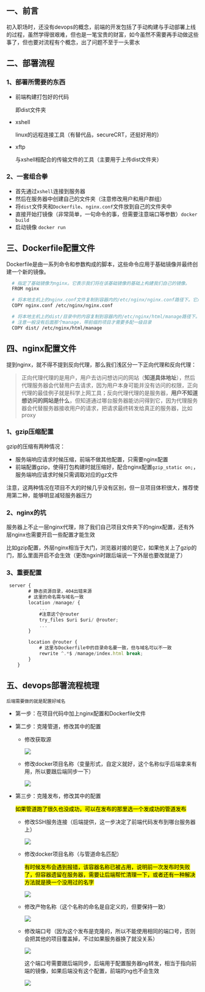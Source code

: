 ## 一、前言

初入职场时，还没有devops的概念，前端的开发包括了手动构建与手动部署上线的过程，虽然学得很艰难，但也是一笔宝贵的财富，如今虽然不需要再手动做这些事了，但也要对流程有个概念，出了问题不至于一头雾水

## 二、部署流程

### 1、部署所需要的东西

- 前端构建打包好的代码

  即dist文件夹

- xshell

  linux的远程连接工具（有替代品，secureCRT，还挺好用的）

- xftp

  与xshell相配合的传输文件的工具（主要用于上传dist文件夹）

### 2、一套组合拳

- 首先通过`xshell`连接到服务器
- 然后在服务器中创建自己的文件夹（注意修改用户和用户群组）
- 将`dist`文件夹和`Dockerfile`、`nginx.conf`文件放到自己的文件夹中
- 直接开始打镜像（非常简单，一句命令的事，但需要注意端口等参数）`docker build`
- 启动镜像 `docker run`

## 三、Dockerfile配置文件

Dockerfile是由一系列命令和参数构成的脚本，这些命令应用于基础镜像并最终创建一个新的镜像。

```bash
  # 指定了基础镜像为nginx。它表示我们将在该基础镜像的基础上构建我们自己的镜像。
  FROM nginx

  # 将本地主机上的nginx.conf文件复制到容器内的/etc/nginx/nginx.conf路径下。它用于替换默认的Nginx配置文件，以便自定义Nginx服务器的配置。
  COPY nginx.conf /etc/nginx/nginx.conf

  # 将本地主机上的dist/目录中的内容复制到容器内的/etc/nginx/html/manage路径下。它用于将静态资源文件（如HTML、CSS、JavaScript等）复制到Nginx服务器所使用的目录中，以便在浏览器中访问这些静态资源。
  # 注意一般没有后面那个manage，带前缀的项目才需要多配一级目录
  COPY dist/ /etc/nginx/html/manage
```

## 四、nginx配置文件

提到nginx，就不得不提到反向代理，那么我们浅区分一下正向代理和反向代理：

> 正向代理代理的是用户，用户去访问想访问的网站（**知道具体地址**），然后代理服务器会代替用户去请求，因为用户本身可能并没有访问的权限，正向代理的最佳例子就是科学上网工具；反向代理代理的是服务器，**用户不知道想访问的网站是什么**，但知道通过哪台服务器能访问得到它，因为代理服务器会代替服务器接收用户的请求，把请求最终转发给真正的服务器，比如proxy

### 1、gzip压缩配置

gzip的压缩有两种情况：

- 服务端响应请求时候压缩，前端不做其他配置，只需要nginx配置
- 前端配置gzip，使得打包构建时就压缩好，配合nginx配置`gzip_static on;`，服务端响应请求时候只需调取对应的gz文件

注意，这两种情况在项目不大的时候几乎没有区别，但一旦项目体积很大，推荐使用第二种，能够明显减轻服务器压力

### 2、nginx的坑

服务器上不止一层nginx代理，除了我们自己项目文件夹下的nginx配置，还有外层nginx也需要开启一些配置才能生效

比如gzip配置，外层nginx相当于大门，浏览器对接的是它，如果他关上了gzip的门，那么里面开启不会生效（更改ngxin时跟后端说一下外层也要改就是了）

### 3、重要配置

```js
 server {
        # 静态资源目录，404出错来源
        # 这里的命名需与域名一致
        location /manage/ {
            ...
            #注意这个@router
            try_files $uri $uri/ @router;
            ...
        }

        location @router {
            # 这里与Dockerfile中的目录命名要一致，但与域名可以不一致
            rewrite ^.*$ /manage/index.html break;
        }
    }
```

## 五、devops部署流程梳理

`后端需要做的就是配置好域名`

- 第一步：在项目代码中加上nginx配置和Dockerfile文件

- 第二步：克隆管道，修改其中的配置

  - 修改获取源

    ![ ](/md/前端部署简单梳理/1.png)

  - 修改docker项目名称（变量形式，自定义就好，这个名称似乎后端拿来有用，所以要跟后端同步一下）

    ![ ](/md/前端部署简单梳理/2.png)

- 第三步：克隆发布，修改其中的配置

  <mark>如果管道跑了很久也没成功，可以在发布的那里选一个发成功的管道发布</mark>

  - 修改SSH服务连接（后端提供，这一步决定了前端代码发布到哪台服务器上）

    ![ ](/md/前端部署简单梳理/6.png)

  - 修改docker项目名称（与管道命名匹配）

    <mark>有时候发布会遇到报错，该容器名称已被占用，说明前一次发布时失败了，但容器遗留在服务器，需要让后端帮忙清理一下，或者还有一种解决方法就是换一个没用过的名字</mark>

    ![ ](/md/前端部署简单梳理/3.png)

  - 修改产物名称（这个名称的命名是自定义的，但要保持一致）

    ![ ](/md/前端部署简单梳理/4.png)

  - 修改端口号（因为这个发布是克隆的，所以不能使用相同的端口号，否则会把其他的项目覆盖掉，不过如果服务器换了就没关系）

    ![ ](/md/前端部署简单梳理/5.png)

    这个端口号需要跟后端同步，后端用于配置服务器ng转发，相当于指向前端的镜像，如果后端没有这个配置，前端的ng也不会生效

    ![ ](/md/前端部署简单梳理/7.png)
